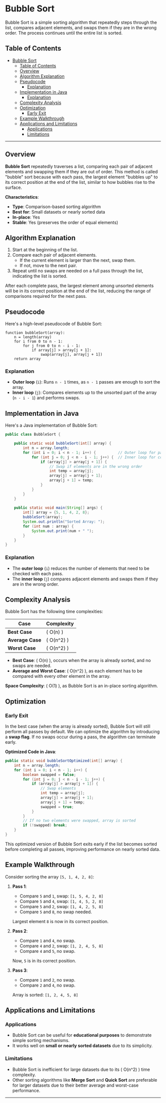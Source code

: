 # Bubble Sort

Bubble Sort is a simple sorting algorithm that repeatedly steps through the list, compares adjacent elements, and swaps them if they are in the wrong order. The process continues until the entire list is sorted.

## Table of Contents
- [Bubble Sort](#bubble-sort)
  - [Table of Contents](#table-of-contents)
  - [Overview](#overview)
  - [Algorithm Explanation](#algorithm-explanation)
  - [Pseudocode](#pseudocode)
    - [Explanation](#explanation)
  - [Implementation in Java](#implementation-in-java)
    - [Explanation](#explanation-1)
  - [Complexity Analysis](#complexity-analysis)
  - [Optimization](#optimization)
    - [Early Exit](#early-exit)
  - [Example Walkthrough](#example-walkthrough)
  - [Applications and Limitations](#applications-and-limitations)
    - [Applications](#applications)
    - [Limitations](#limitations)

---

## Overview

**Bubble Sort** repeatedly traverses a list, comparing each pair of adjacent elements and swapping them if they are out of order. This method is called "bubble" sort because with each pass, the largest element "bubbles up" to its correct position at the end of the list, similar to how bubbles rise to the surface.

**Characteristics**:
- **Type**: Comparison-based sorting algorithm
- **Best for**: Small datasets or nearly sorted data
- **In-place**: Yes
- **Stable**: Yes (preserves the order of equal elements)

## Algorithm Explanation

1. Start at the beginning of the list.
2. Compare each pair of adjacent elements.
   - If the current element is larger than the next, swap them.
   - If not, move to the next pair.
3. Repeat until no swaps are needed on a full pass through the list, indicating the list is sorted.

After each complete pass, the largest element among unsorted elements will be in its correct position at the end of the list, reducing the range of comparisons required for the next pass.

## Pseudocode

Here's a high-level pseudocode of Bubble Sort:

```plaintext
function bubbleSort(array):
    n = length(array)
    for i from 0 to n - 1:
        for j from 0 to n - i - 1:
            if array[j] > array[j + 1]:
                swap(array[j], array[j + 1])
    return array
```

### Explanation
- **Outer loop** (`i`): Runs `n - 1` times, as `n - 1` passes are enough to sort the array.
- **Inner loop** (`j`): Compares elements up to the unsorted part of the array (`n - i - 1`) and performs swaps.

## Implementation in Java

Here's a Java implementation of Bubble Sort:

```java
public class BubbleSort {

    public static void bubbleSort(int[] array) {
        int n = array.length;
        for (int i = 0; i < n - 1; i++) {          // Outer loop for passes
            for (int j = 0; j < n - i - 1; j++) {  // Inner loop for comparing elements
                if (array[j] > array[j + 1]) {
                    // Swap if elements are in the wrong order
                    int temp = array[j];
                    array[j] = array[j + 1];
                    array[j + 1] = temp;
                }
            }
        }
    }
    
    public static void main(String[] args) {
        int[] array = {5, 1, 4, 2, 8};
        bubbleSort(array);
        System.out.println("Sorted Array: ");
        for (int num : array) {
            System.out.print(num + " ");
        }
    }
}
```

### Explanation
- The **outer loop** (`i`) reduces the number of elements that need to be checked with each pass.
- The **inner loop** (`j`) compares adjacent elements and swaps them if they are in the wrong order.

## Complexity Analysis

Bubble Sort has the following time complexities:

| Case           | Complexity |
|----------------|------------|
| **Best Case**  | \( O(n) \) |
| **Average Case** | \( O(n^2) \) |
| **Worst Case** | \( O(n^2) \) |

- **Best Case**: \( O(n) \), occurs when the array is already sorted, and no swaps are needed.
- **Average and Worst Case**: \( O(n^2) \), as each element has to be compared with every other element in the array.

**Space Complexity**: \( O(1) \), as Bubble Sort is an in-place sorting algorithm.

## Optimization

### Early Exit
In the best case (when the array is already sorted), Bubble Sort will still perform all passes by default. We can optimize the algorithm by introducing a **swap flag**. If no swaps occur during a pass, the algorithm can terminate early.

**Optimized Code in Java**:
```java
public static void bubbleSortOptimized(int[] array) {
    int n = array.length;
    for (int i = 0; i < n - 1; i++) {
        boolean swapped = false;
        for (int j = 0; j < n - i - 1; j++) {
            if (array[j] > array[j + 1]) {
                // Swap elements
                int temp = array[j];
                array[j] = array[j + 1];
                array[j + 1] = temp;
                swapped = true;
            }
        }
        // If no two elements were swapped, array is sorted
        if (!swapped) break;
    }
}
```

This optimized version of Bubble Sort exits early if the list becomes sorted before completing all passes, improving performance on nearly sorted data.

## Example Walkthrough

Consider sorting the array `[5, 1, 4, 2, 8]`:

1. **Pass 1**:
   - Compare `5` and `1`, swap: `[1, 5, 4, 2, 8]`
   - Compare `5` and `4`, swap: `[1, 4, 5, 2, 8]`
   - Compare `5` and `2`, swap: `[1, 4, 2, 5, 8]`
   - Compare `5` and `8`, no swap needed.

   Largest element `8` is now in its correct position.

2. **Pass 2**:
   - Compare `1` and `4`, no swap.
   - Compare `4` and `2`, swap: `[1, 2, 4, 5, 8]`
   - Compare `4` and `5`, no swap.

   Now, `5` is in its correct position.

3. **Pass 3**:
   - Compare `1` and `2`, no swap.
   - Compare `2` and `4`, no swap.

   Array is sorted: `[1, 2, 4, 5, 8]`

## Applications and Limitations

### Applications
- Bubble Sort can be useful for **educational purposes** to demonstrate simple sorting mechanisms.
- It works well on **small or nearly sorted datasets** due to its simplicity.

### Limitations
- Bubble Sort is inefficient for large datasets due to its \( O(n^2) \) time complexity.
- Other sorting algorithms like **Merge Sort** and **Quick Sort** are preferable for larger datasets due to their better average and worst-case performance.

---